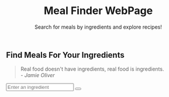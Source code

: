 <!DOCTYPE html>
<html lang="en">
<head>
  <meta charset="UTF-8">
  <meta name="viewport" content="width=device-width, initial-scale=1.0">
  <title>Find Meal For Your Ingredients</title>
  <link rel="stylesheet" href="https://cdnjs.cloudflare.com/ajax/libs/font-awesome/5.15.1/css/all.min.css" integrity="sha512-+4zCK9k+qNFUR5X+cKL9EIR+ZOhtIloNl9GIKS57V1MyNsYpYcUrUeQc9vNfzsWfV28IaLL3i96P9sdNyeRssA==" crossorigin="anonymous" />
  <link rel = "stylesheet" href = "style.css">
</head>
<body>
    <header class="main-header">
        <h1>Meal Finder WebPage</h1>
        <p>Search for meals by ingredients and explore recipes!</p>
    </header>
  <div class = "container">
    <div class = "meal-wrapper">
      <div class = "meal-search">
        <h2 class = "title">Find Meals For Your Ingredients</h2>
        <blockquote>Real food doesn't have ingredients, real food is ingredients.<br>
          <cite>- Jamie Oliver</cite>
        </blockquote>
         <div class = "meal-search-box">
          <input type = "text" class = "search-control" placeholder="Enter an ingredient" id = "search-input">
          <button type = "submit" class = "search-btn btn" id = "search-btn">
            <i class = "fas fa-search"></i>
          </button>
        </div>
      </div>
